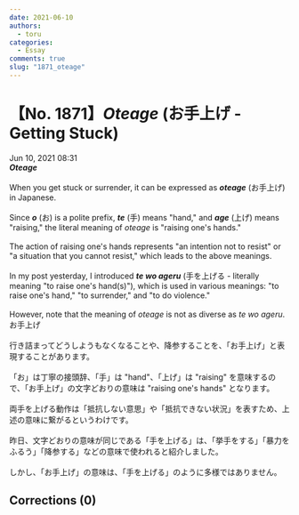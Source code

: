 ```yaml
---
date: 2021-06-10
authors:
  - toru
categories:
  - Essay
comments: true
slug: "1871_oteage"
---
```


# 【No. 1871】<strong><em>Oteage</strong></em> (お手上げ - Getting Stuck)
<div class="date">Jun 10, 2021 08:31</div>
<div id="post"><div id="body_show_ori">
<strong><em>Oteage</strong></em><br/><br/>When you get stuck or surrender, it can be expressed as <strong><em>oteage</em></strong> (お手上げ) in Japanese.<br/><br/>Since <strong><em>o</em></strong> (お) is a polite prefix, <strong><em>te</em></strong> (手) means "hand," and <strong><em>age</em></strong> (上げ) means "raising," the literal meaning of <em>oteage</em> is "raising one's hands."<br/><br/>The action of raising one's hands represents "an intention not to resist" or "a situation that you cannot resist," which leads to the above meanings.<br/><br/>In my post yesterday, I introduced <strong><em>te wo ageru</em></strong> (手を上げる - literally meaning "to raise one's hand(s)"), which is used in various meanings: "to raise one's hand," "to surrender," and "to do violence."<br/><br/>However, note that the meaning of <em>oteage</em> is not as diverse as <em>te wo ageru</em>.
</div></div>

<!-- more -->

<div id="post_ja"><div id="body_show_mo">
お手上げ<br/><br/>行き詰まってどうしようもなくなることや、降参することを、「お手上げ」と表現することがあります。<br/><br/>「お」は丁寧の接頭辞、「手」は "hand"、「上げ」は "raising" を意味するので、「お手上げ」の文字どおりの意味は "raising one's hands" となります。<br/><br/>両手を上げる動作は「抵抗しない意思」や「抵抗できない状況」を表すため、上述の意味に繋がるというわけです。<br/><br/>昨日、文字どおりの意味が同じである「手を上げる」は、「挙手をする」「暴力をふるう」「降参する」などの意味で使われると紹介しました。<br/><br/>しかし、「お手上げ」の意味は、「手を上げる」のように多様ではありません。
</div></div>

## Corrections (0)
